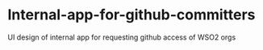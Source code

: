 # Internal-app-for-github-committers
UI design of internal app for requesting github access of WSO2 orgs

